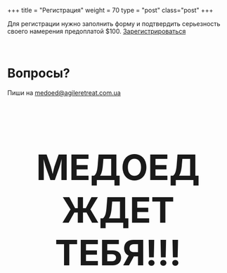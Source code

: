 +++
title = "Регистрация"
weight = 70
type = "post"
class="post"
+++ 

Для регистрации нужно заполнить форму и подтвердить серьезность своего намерения предоплатой $100. 
<a class='btn' href="https://docs.google.com/forms/d/e/1FAIpQLSfiYeCyCz-jtfNKPOBOh4QmARElvCNocJALbjiYBIkf92YCBg/viewform" target="_blank">Зарегистрироваться</a>

&nbsp;
# Вопросы? 
Пиши на [medoed@agileretreat.com.ua](mailto:medoed@agileretreat.com.ua)

<h1 style="text-align: center; font-size: 5rem">МЕДОЕД ЖДЕТ ТЕБЯ!!!</h1>